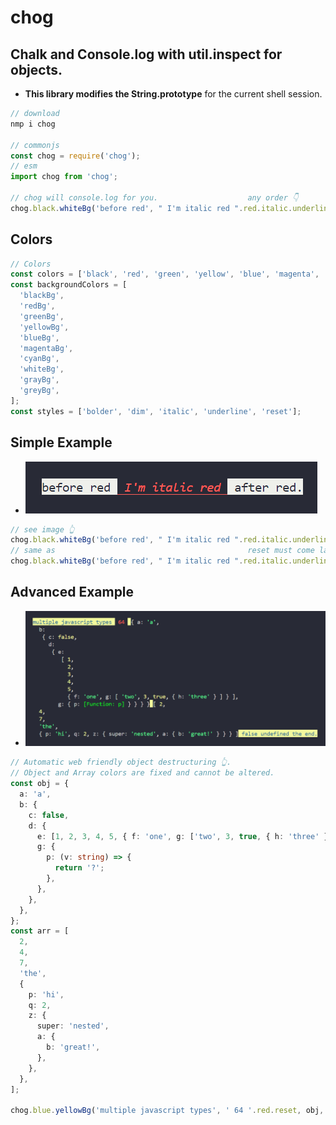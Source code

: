 # chog

## Chalk and Console.log with util.inspect for objects.

- **This library modifies the String.prototype** for the current shell session.

```ts
// download
nmp i chog

// commonjs
const chog = require('chog');
// esm
import chog from 'chog';

// chog will console.log for you.                    any order 👇
chog.black.whiteBg('before red', " I'm italic red ".red.italic.underline.blackBg, 'after red.');
```

## Colors

```ts
// Colors
const colors = ['black', 'red', 'green', 'yellow', 'blue', 'magenta', 'cyan', 'white', 'gray', 'grey'];
const backgroundColors = [
  'blackBg',
  'redBg',
  'greenBg',
  'yellowBg',
  'blueBg',
  'magentaBg',
  'cyanBg',
  'whiteBg',
  'grayBg',
  'greyBg',
];
const styles = ['bolder', 'dim', 'italic', 'underline', 'reset'];
```

## Simple Example

- ![Multiple items console.log with colors](./images/red.png)

```ts
// see image 👆
chog.black.whiteBg('before red', " I'm italic red ".red.italic.underline.blackBg, 'after red.');
// same as                                           reset must come last 👇
chog.black.whiteBg('before red', " I'm italic red ".red.italic.underline.reset, 'after red.');
```

## Advanced Example

- ![Automatic object destructure](./images/obj.png)

```ts
// Automatic web friendly object destructuring 👆.
// Object and Array colors are fixed and cannot be altered.
const obj = {
  a: 'a',
  b: {
    c: false,
    d: {
      e: [1, 2, 3, 4, 5, { f: 'one', g: ['two', 3, true, { h: 'three' }] }],
      g: {
        p: (v: string) => {
          return '?';
        },
      },
    },
  },
};
const arr = [
  2,
  4,
  7,
  'the',
  {
    p: 'hi',
    q: 2,
    z: {
      super: 'nested',
      a: {
        b: 'great!',
      },
    },
  },
];

chog.blue.yellowBg('multiple javascript types', ' 64 '.red.reset, obj, arr, false, undefined, 'the end.');
```
